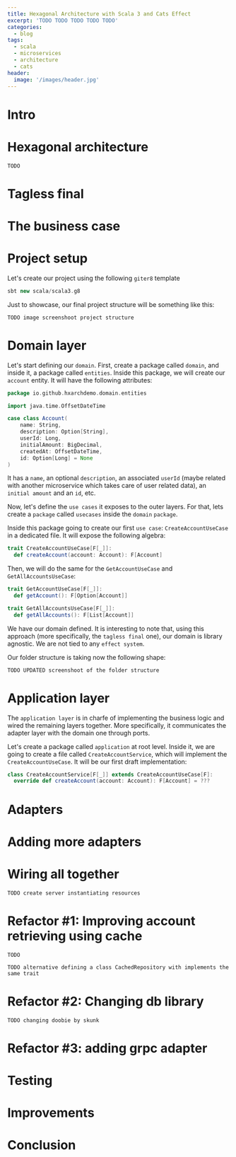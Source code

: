 ```yaml
---
title: Hexagonal Architecture with Scala 3 and Cats Effect
excerpt: 'TODO TODO TODO TODO TODO'
categories:
  - blog
tags:
  - scala
  - microservices
  - architecture
  - cats
header:
  image: '/images/header.jpg'
---
```


# Intro

# Hexagonal architecture

`TODO`

# Tagless final

# The business case

# Project setup

Let's create our project using the following `giter8` template

``` scala
sbt new scala/scala3.g8
```

Just to showcase, our final project structure will be something like this:

`TODO image screenshoot project structure`

# Domain layer

Let's start defining our `domain`. First, create a package called `domain`, and inside it, a package called `entities`. Inside this package, we will create our `account` entity. It will have the following attributes:

``` scala
package io.github.hxarchdemo.domain.entities

import java.time.OffsetDateTime

case class Account(
    name: String,
    description: Option[String],
    userId: Long,
    initialAmount: BigDecimal,
    createdAt: OffsetDateTime,
    id: Option[Long] = None
)
```

It has a `name`, an optional `description`, an associated `userId` (maybe related with another microservice which takes care of user related data), an `initial amount` and an `id`, etc.

Now, let's define the `use cases` it exposes to the outer layers. For that, lets create a `package` called `usecases` inside the `domain` `package`.

Inside this package going to create our first `use case`: `CreateAccountUseCase` in a dedicated file. It will expose the following algebra:

``` scala
trait CreateAccountUseCase[F[_]]:
  def createAccount(account: Account): F[Account]
```

Then, we will do the same for the `GetAccountUseCase` and `GetAllAccountsUseCase`:

``` scala
trait GetAccountUseCase[F[_]]:
  def getAccount(): F[Option[Account]]
```

``` scala
trait GetAllAccountsUseCase[F[_]]:
  def getAllAccounts(): F[List[Account]]
```

We have our domain defined. It is interesting to note that, using this approach (more specifically, the `tagless final` one), our domain is library agnostic. We are not tied to any `effect system`.

Our folder structure is taking now the following shape:

`TODO UPDATED screenshoot of the folder structure`

# Application layer

The `application layer` is in charfe of implementing the business logic and wired the remaining layers together. More specifically, it communicates the adapter layer with the domain one through ports.

Let's create a package called `application` at root level. Inside it, we are going to create a file called `CreateAccountService`, which will implement the `CreateAccountUseCase`. It will be our first draft implementation:

``` scala
class CreateAccountService[F[_]] extends CreateAccountUseCase[F]:
  override def createAccount(account: Account): F[Account] = ???
```

# Adapters

# Adding more adapters

# Wiring all together

`TODO create server instantiating resources`

# Refactor #1: Improving account retrieving using cache

`TODO`

`TODO alternative defining a class CachedRepository with implements the same trait`

# Refactor #2: Changing db library

`TODO changing doobie by skunk`

# Refactor #3: adding grpc adapter

# Testing

# Improvements

# Conclusion